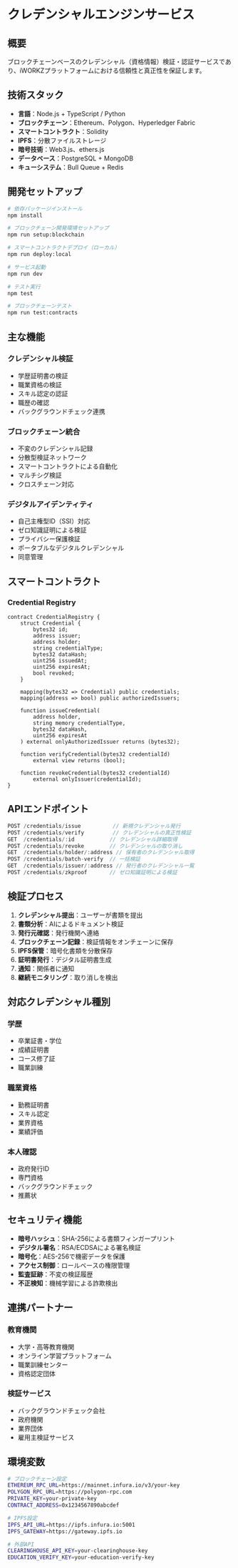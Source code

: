# クレデンシャルエンジンサービス

## 概要

ブロックチェーンベースのクレデンシャル（資格情報）検証・認証サービスであり、iWORKZプラットフォームにおける信頼性と真正性を保証します。

## 技術スタック

* **言語**：Node.js + TypeScript / Python
* **ブロックチェーン**：Ethereum、Polygon、Hyperledger Fabric
* **スマートコントラクト**：Solidity
* **IPFS**：分散ファイルストレージ
* **暗号技術**：Web3.js、ethers.js
* **データベース**：PostgreSQL + MongoDB
* **キューシステム**：Bull Queue + Redis

## 開発セットアップ

```bash
# 依存パッケージインストール
npm install

# ブロックチェーン開発環境セットアップ
npm run setup:blockchain

# スマートコントラクトデプロイ（ローカル）
npm run deploy:local

# サービス起動
npm run dev

# テスト実行
npm test

# ブロックチェーンテスト
npm run test:contracts
```

## 主な機能

### クレデンシャル検証

* 学歴証明書の検証
* 職業資格の検証
* スキル認定の認証
* 職歴の確認
* バックグラウンドチェック連携

### ブロックチェーン統合

* 不変のクレデンシャル記録
* 分散型検証ネットワーク
* スマートコントラクトによる自動化
* マルチシグ検証
* クロスチェーン対応

### デジタルアイデンティティ

* 自己主権型ID（SSI）対応
* ゼロ知識証明による検証
* プライバシー保護検証
* ポータブルなデジタルクレデンシャル
* 同意管理

## スマートコントラクト

### Credential Registry

```solidity
contract CredentialRegistry {
    struct Credential {
        bytes32 id;
        address issuer;
        address holder;
        string credentialType;
        bytes32 dataHash;
        uint256 issuedAt;
        uint256 expiresAt;
        bool revoked;
    }
    
    mapping(bytes32 => Credential) public credentials;
    mapping(address => bool) public authorizedIssuers;
    
    function issueCredential(
        address holder,
        string memory credentialType,
        bytes32 dataHash,
        uint256 expiresAt
    ) external onlyAuthorizedIssuer returns (bytes32);
    
    function verifyCredential(bytes32 credentialId)
        external view returns (bool);
    
    function revokeCredential(bytes32 credentialId)
        external onlyIssuer(credentialId);
}
```

## APIエンドポイント

```typescript
POST /credentials/issue          // 新規クレデンシャル発行
POST /credentials/verify         // クレデンシャルの真正性検証
GET  /credentials/:id           // クレデンシャル詳細取得
POST /credentials/revoke        // クレデンシャルの取り消し
GET  /credentials/holder/:address // 保有者のクレデンシャル取得
POST /credentials/batch-verify  // 一括検証
GET  /credentials/issuer/:address // 発行者のクレデンシャル一覧
POST /credentials/zkproof       // ゼロ知識証明による検証
```

## 検証プロセス

1. **クレデンシャル提出**：ユーザーが書類を提出
2. **書類分析**：AIによるドキュメント検証
3. **発行元確認**：発行機関へ連絡
4. **ブロックチェーン記録**：検証情報をオンチェーンに保存
5. **IPFS保管**：暗号化書類を分散保存
6. **証明書発行**：デジタル証明書生成
7. **通知**：関係者に通知
8. **継続モニタリング**：取り消しを検出

## 対応クレデンシャル種別

### 学歴

* 卒業証書・学位
* 成績証明書
* コース修了証
* 職業訓練

### 職業資格

* 勤務証明書
* スキル認定
* 業界資格
* 業績評価

### 本人確認

* 政府発行ID
* 専門資格
* バックグラウンドチェック
* 推薦状

## セキュリティ機能

* **暗号ハッシュ**：SHA-256による書類フィンガープリント
* **デジタル署名**：RSA/ECDSAによる署名検証
* **暗号化**：AES-256で機密データを保護
* **アクセス制御**：ロールベースの権限管理
* **監査証跡**：不変の検証履歴
* **不正検知**：機械学習による詐欺検出

## 連携パートナー

### 教育機関

* 大学・高等教育機関
* オンライン学習プラットフォーム
* 職業訓練センター
* 資格認定団体

### 検証サービス

* バックグラウンドチェック会社
* 政府機関
* 業界団体
* 雇用主検証サービス

## 環境変数

```bash
# ブロックチェーン設定
ETHEREUM_RPC_URL=https://mainnet.infura.io/v3/your-key
POLYGON_RPC_URL=https://polygon-rpc.com
PRIVATE_KEY=your-private-key
CONTRACT_ADDRESS=0x1234567890abcdef

# IPFS設定
IPFS_API_URL=https://ipfs.infura.io:5001
IPFS_GATEWAY=https://gateway.ipfs.io

# 外部API
CLEARINGHOUSE_API_KEY=your-clearinghouse-key
EDUCATION_VERIFY_KEY=your-education-verify-key
```
